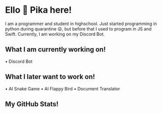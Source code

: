 # Ello 👋 Pika here!

I am a programmer and student in highschool. Just started programming in python during quarantine 😜, but before that I used to program in JS and Swift. Currently, I am working on my Discord Bot.

## What I am currently working on!
   • Discord Bot
    
## What I later want to work on!
   • AI Snake Game 
   • AI Flappy Bird
   • Document Translator
   
   
## My GitHub Stats!
